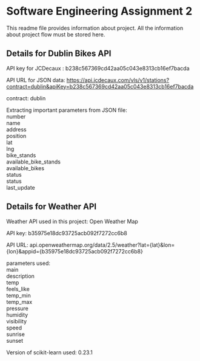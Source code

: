 # Software Engineering Assignment 2
This readme file provides information about project. All the information about project flow must be stored here.

## Details for Dublin Bikes API

API key for JCDecaux : 
b238c567369cd42aa05c043e8313cb16ef7bacda

API URL for JSON data:
https://api.jcdecaux.com/vls/v1/stations?contract=dublin&apiKey=b238c567369cd42aa05c043e8313cb16ef7bacda

contract: dublin

Extracting important parameters from JSON file:
<br>number
<br>name
<br>address
<br>position
<br>lat
<br>lng
<br>bike_stands
<br>available_bike_stands
<br>available_bikes
<br>status
<br>status
<br>last_update

## Details for Weather API

Weather API used in this project: Open Weather Map

API key: 
b35975e18dc93725acb092f7272cc6b8

API URL:
api.openweathermap.org/data/2.5/weather?lat={lat}&lon={lon}&appid={b35975e18dc93725acb092f7272cc6b8}

parameters used:
<br>main
<br>description
<br>temp
<br>feels_like
<br>temp_min
<br>temp_max
<br>pressure
<br>humidity
<br>visibility
<br>speed
<br>sunrise
<br>sunset

Version of scikit-learn used: 0.23.1
